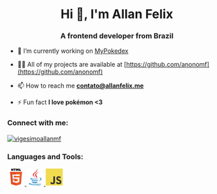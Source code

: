 <h1 align="center">Hi 👋, I'm Allan Felix</h1>
<h3 align="center">A frontend developer from Brazil</h3>

- 🔭 I’m currently working on [MyPokedex](https://github.com/anonomf/MyPokedex)

- 👨‍💻 All of my projects are available at [https://github.com/anonomf](https://github.com/anonomf)

- 📫 How to reach me **contato@allanfelix.me**

- ⚡ Fun fact **I love pokémon <3**

<h3 align="left">Connect with me:</h3>
<p align="left">
<a href="https://linkedin.com/in/vigesimoallanmf" target="blank"><img align="center" src="https://raw.githubusercontent.com/rahuldkjain/github-profile-readme-generator/master/src/images/icons/Social/linked-in-alt.svg" alt="vigesimoallanmf" height="30" width="40" /></a>
</p>

<h3 align="left">Languages and Tools:</h3>
<p align="left"> <a href="https://www.w3.org/html/" target="_blank" rel="noreferrer"> <img src="https://raw.githubusercontent.com/devicons/devicon/master/icons/html5/html5-original-wordmark.svg" alt="html5" width="40" height="40"/> </a> <a href="https://www.java.com" target="_blank" rel="noreferrer"> <img src="https://raw.githubusercontent.com/devicons/devicon/master/icons/java/java-original.svg" alt="java" width="40" height="40"/> </a> <a href="https://developer.mozilla.org/en-US/docs/Web/JavaScript" target="_blank" rel="noreferrer"> <img src="https://raw.githubusercontent.com/devicons/devicon/master/icons/javascript/javascript-original.svg" alt="javascript" width="40" height="40"/> </a> </p>
